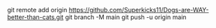 git remote add origin https://github.com/Superkicks11/Dogs-are-WAY-better-than-cats.git
git branch -M main
git push -u origin main
